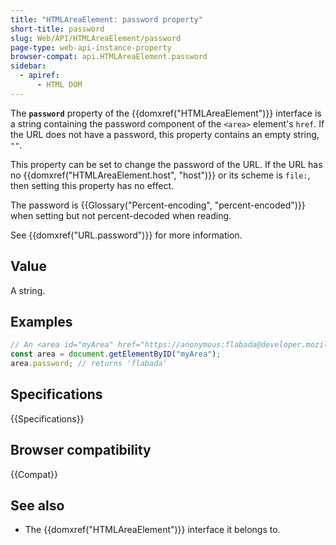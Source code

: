 ```yaml
---
title: "HTMLAreaElement: password property"
short-title: password
slug: Web/API/HTMLAreaElement/password
page-type: web-api-instance-property
browser-compat: api.HTMLAreaElement.password
sidebar:
  - apiref:
      - HTML DOM
---
```


The **`password`** property of the {{domxref("HTMLAreaElement")}} interface is a string containing the password component of the `<area>` element's `href`. If the URL does not have a password, this property contains an empty string, `""`.

This property can be set to change the password of the URL. If the URL has no {{domxref("HTMLAreaElement.host", "host")}} or its scheme is `file:`, then setting this property has no effect.

The password is {{Glossary("Percent-encoding", "percent-encoded")}} when setting but not percent-decoded when reading.

See {{domxref("URL.password")}} for more information.

## Value

A string.

## Examples

```js
// An <area id="myArea" href="https://anonymous:flabada@developer.mozilla.org/en-US/docs/HTMLAreaElement"> is in the document
const area = document.getElementByID("myArea");
area.password; // returns 'flabada'
```

## Specifications

{{Specifications}}

## Browser compatibility

{{Compat}}

## See also

- The {{domxref("HTMLAreaElement")}} interface it belongs to.

